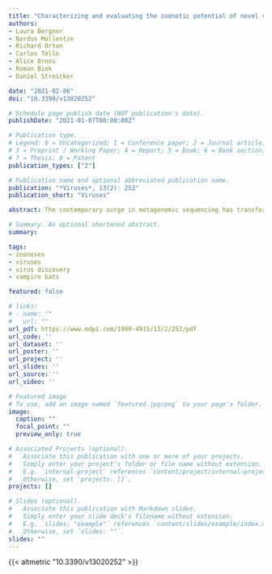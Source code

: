 ```yaml
---
title: "Characterizing and evaluating the zoonotic potential of novel viruses discovered in vampire bats"
authors:
- Laura Bergner
- Nardus Mollentze
- Richard Orton
- Carlos Tello
- Alice Broos
- Roman Biek
- Daniel Streicker

date: "2021-02-06"
doi: "10.3390/v13020252"

# Schedule page publish date (NOT publication's date).
publishDate: "2021-01-07T00:00:00Z"

# Publication type.
# Legend: 0 = Uncategorized; 1 = Conference paper; 2 = Journal article;
# 3 = Preprint / Working Paper; 4 = Report; 5 = Book; 6 = Book section;
# 7 = Thesis; 8 = Patent
publication_types: ["2"]

# Publication name and optional abbreviated publication name.
publication: "*Viruses*, 13(2): 252"
publication_short: "Viruses"

abstract: The contemporary surge in metagenomic sequencing has transformed knowledge of viral diversity in wildlife. However, evaluating which newly discovered viruses pose sufficient risk of infecting humans to merit detailed laboratory characterization and surveillance remains largely speculative. Machine learning algorithms have been developed to address this imbalance by ranking the relative likelihood of human infection based on viral genome sequences, but are not yet routinely applied to viruses at the time of their discovery. Here, we characterized viral genomes detected through metagenomic sequencing of feces and saliva from common vampire bats (Desmodus rotundus) and used these data as a case study in evaluating zoonotic potential using molecular sequencing data. Of 58 detected viral families, including 17 which infect mammals, the only known zoonosis detected was rabies virus; however, additional genomes were detected from the families Hepeviridae, Coronaviridae, Reoviridae, Astroviridae and Picornaviridae, all of which contain human-infecting species. In phylogenetic analyses, novel vampire bat viruses most frequently grouped with other bat viruses that are not currently known to infect humans. In agreement, machine learning models built from only phylogenetic information ranked all novel viruses similarly, yielding little insight into zoonotic potential. In contrast, genome composition-based machine learning models estimated different levels of zoonotic potential, even for closely related viruses, categorizing one out of four detected hepeviruses and two out of three picornaviruses as having high priority for further research. We highlight the value of evaluating zoonotic potential beyond ad hoc consideration of phylogeny and provide surveillance recommendations for novel viruses in a wildlife host which has frequent contact with humans and domestic animals.

# Summary. An optional shortened abstract.
summary: 

tags:
- zoonoses
- viruses
- virus discovery
- vampire bats

featured: false

# links:
# - name: ""
#   url: ""
url_pdf: https://www.mdpi.com/1999-4915/13/2/252/pdf
url_code: ''
url_dataset: ''
url_poster: ''
url_project: ''
url_slides: ''
url_source: ''
url_video: ''

# Featured image
# To use, add an image named `featured.jpg/png` to your page's folder. 
image:
  caption: ""
  focal_point: ""
  preview_only: true

# Associated Projects (optional).
#   Associate this publication with one or more of your projects.
#   Simply enter your project's folder or file name without extension.
#   E.g. `internal-project` references `content/project/internal-project/index.md`.
#   Otherwise, set `projects: []`.
projects: []

# Slides (optional).
#   Associate this publication with Markdown slides.
#   Simply enter your slide deck's filename without extension.
#   E.g. `slides: "example"` references `content/slides/example/index.md`.
#   Otherwise, set `slides: ""`.
slides: ""
---
```


{{< altmetric "10.3390/v13020252" >}}